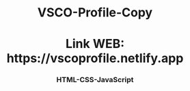 <h1 align="center">VSCO-Profile-Copy</h1>
<h1 align="center">Link WEB: https://vscoprofile.netlify.app</h1>
<h3 align="center">HTML-CSS-JavaScript</h3>
